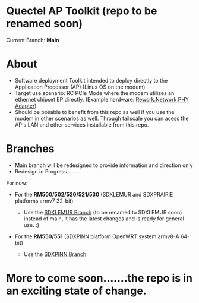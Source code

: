 # Quectel AP Toolkit (repo to be renamed soon)
Current Branch: **Main**

# About
- Software deployment Toolkit intended to deploy directly to the Application Processor (AP) (Linux OS on the modem) 
- Target use scenario: RC PCIe Mode where the modem utilizes an ethernet chipset EP directly. (Example hardware: [Rework.Network PHY Adapter](https://www.rework.network/collections/lte-home-gateway/products/5g2phy))
- Should be posable to benefit from this repo as well if you use the modem in other scenarios as well. Through tailscale you can acess the AP's LAN and other services installable from this repo.

# Branches

- Main branch will be redesigned to provide information and direction only
- Redesign in Progress.........

For now:

- For the **RM500/502/520/521/530** (SDXLEMUR and SDXPRAIRIE platforms armv7 32-bit)
	- Use the [SDXLEMUR Branch](https://github.com/iamromulan/quectel-rgmii-toolkit/tree/SDXLEMUR) (to be renamed to SDXLEMUR soon) instead of main, it has the latest changes and is ready for general use. :)

- For the **RM550/551** (SDXPINN platform OpenWRT system armv8-A 64-bit)
	- Use the [SDXPINN Branch](https://github.com/iamromulan/quectel-rgmii-toolkit/tree/SDXPINN)

# More to come soon.......the repo is in an exciting state of change.
